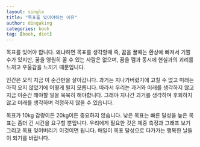 ```yaml
---
layout: single
title: "목표를 잊어야하는 이유"
author: dingaking
categories: book
tag: [book, diet]
---
```



목표를 잊어야 합니다. 왜냐하면 목표를 생각할때 즉, 꿈을 꿀때는 환상에 빠져서 기쁠 수가 있지만, 꿈을 영원히 꿀 수 있는 사람은 없으며, 꿈을 깸과 동시에 현실과의 괴리를 느끼고 우울감을 느끼기 때문입니다.

인간은 오직 지금 이 순간만을 살아갑니다. 과거는 지나가버렸기에 고칠 수 없고 미래는 아직 오지 않았기에 어떻게 될지 모릅니다. 따라서 우리는 과거와 미래를 생각하지 않고 지금 이순간 해야할 일을 묵묵히 해야합니다. 그래야 지나간 과거를 생각하며 후회하지 않고 미래를 생각하며 걱정하지 않을 수 있습니다.

목표가 10kg 감량이든 20kg이든 중요하지 않습니다. 낮은 목표는 빠른 달성을 높은 목표는 좀더 긴 시간을 요구할 뿐입니다. 우리에게 필요한 것은 체중 측정과 그래프 보기 그리고 목표 잊어버리기 이것이면 됩니다. 매일이 목표 달성으로 다가가는 행복한 날들이 되기를 바랍니다.